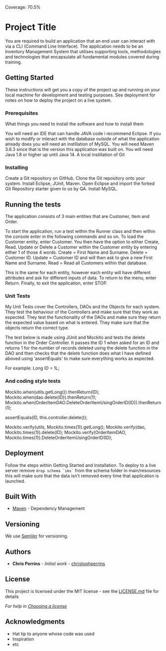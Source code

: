 Coverage: 70.5%
# Project Title

You are required to build an application that an end user can interact with via a CLI (Command Line Interface).
The application needs to be an Inventory Management System that utilises supporting tools, methodologies and technologies that encapsulate all fundamental modules covered during training.

## Getting Started

These instructions will get you a copy of the project up and running on your local machine for development and testing purposes. See deployment for notes on how to deploy the project on a live system.

### Prerequisites

What things you need to install the software and how to install them

You will need an IDE that can handle JAVA code i recommend Eclipse.
If you wish to modify or interact with the database outside of what the application already does you will need an instillation of MySQL.
You will need Maven 3.6.3 since that is the version this application was built on. 
You will need Java 1.8 or higher up until Java 14.
A local instillation of Git

### Installing

Create a Git repository on GitHub.
Clone the Git repository onto your system.
Install Eclipse, JUnit, Maven.
Open Eclipse and import the forked Git Repository starter given to us by QA.
Install MySQL.



## Running the tests

The application consists of 3 main entities that are Customer, Item and Order.

To start the application, run a test within the Runner class and then within the console enter in the following commands and so on.
To load the Customer entity, enter Customer.
You then have the option to either Create, Read, Update or Delete a Customer within the Customer entity by entering either 1 of those 4 words.
Create = First Name and Surname.
Delete = Customer ID.
Update = Customer ID and will then ask to give a new First Name and Surname.
Read = Read all Customers within that database.

This is the same for each entity, however each entity will have different attributes and ask for different inputs of data.
To return to the menu, enter Return.
Finally, to exit the application, enter STOP.

### Unit Tests 

My Unit Tests cover the Controllers, DAOs and the Objects for each system.
They test the behaviour of the Controllers and make sure that they work as expected.
They test the functionality of the DAOs and make sure they return the expected value based on what is entered.
They make sure that the objects return the correct type.

The test below is made using JUnit and Mockito and tests the delete function in the Order Controller.
It passes the ID 1 when asked for an ID and returns 1 for the number of records deleted using the delete function in the DAO
and then checks that the delete function does what I have defined aboved using 'assertEquals' to make sure everything works as expected.

For example: Long ID = 1L;

### And coding style tests

Mockito.when(utils.getLong()).thenReturn(ID);
Mockito.when(dao.delete(ID)).thenReturn(1);
Mockito.when(OrderItemDAO.DeleteOrderItemUsingOrderID(ID)).thenReturn(1);

assertEquals(ID, this.controller.delete());

Mockito.verify(utils, Mockito.times(1)).getLong();
Mockito.verify(dao, Mockito.times(1)).delete(ID);
Mockito.verify(OrderItemDAO, Mockito.times(1)).DeleteOrderItemUsingOrderID(ID);

## Deployment

Follow the steps within Getting Started and Installation. 
To deploy to a live server remove ``` drop schema `ims` ``` from the schema folder in main/resources this will make sure that the data isn't removed every time that application is launched.

## Built With

* [Maven](https://maven.apache.org/) - Dependency Management

## Versioning

We use [SemVer](http://semver.org/) for versioning.

## Authors

* **Chris Perrins** - *Initial work* - [christophperrins](https://github.com/christophperrins)

## License

This project is licensed under the MIT license - see the [LICENSE.md](LICENSE.md) file for details 

*For help in [Choosing a license](https://choosealicense.com/)*

## Acknowledgments

* Hat tip to anyone whose code was used
* Inspiration
* etc


